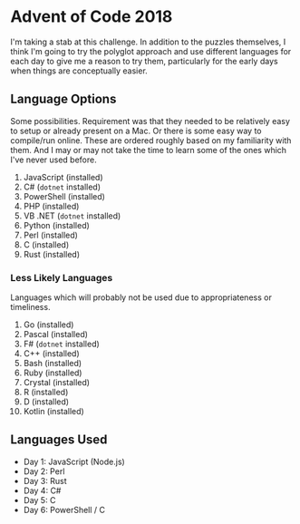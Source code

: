 # Advent of Code 2018

I'm taking a stab at this challenge. In addition to the puzzles themselves, I think I'm going to try the polyglot approach and use different languages for each day to give me a reason to try them, particularly for the early days when things are conceptually easier.

## Language Options

Some possibilities. Requirement was that they needed to be relatively easy to setup or already present on a Mac. Or there is some easy way to compile/run online. These are ordered roughly based on my familiarity with them. And I may or may not take the time to learn some of the ones which I've never used before.

  1. JavaScript (installed)
  1. C# (`dotnet` installed)
  1. PowerShell (installed)
  1. PHP (installed)
  1. VB .NET (`dotnet` installed)
  1. Python (installed)
  1. Perl (installed)
  1. C (installed)
  1. Rust (installed)

### Less Likely Languages

Languages which will probably not be used due to appropriateness or timeliness.

  1. Go (installed)
  1. Pascal (installed)
  1. F# (`dotnet` installed)
  1. C++ (installed)
  1. Bash (installed)
  1. Ruby (installed)
  1. Crystal (installed)
  1. R (installed)
  1. D (installed)
  1. Kotlin (installed)

## Languages Used

  * Day 1: JavaScript (Node.js)
  * Day 2: Perl
  * Day 3: Rust
  * Day 4: C#
  * Day 5: C
  * Day 6: PowerShell / C
